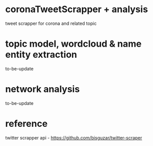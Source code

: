 # coronaTweetScrapper + analysis 
tweet scrapper for corona and related topic


# topic model, wordcloud & name entity extraction
to-be-update

# network analysis
to-be-update



# reference 
twitter scrapper api - https://github.com/bisguzar/twitter-scraper
